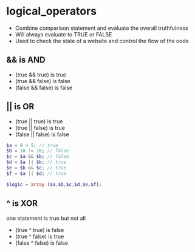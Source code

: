 # logical_operators

* Combine comparison statement and evaluate the overall truthfulness
* Will always evaluate to TRUE or FALSE
* Used to check the state of a website and control the flow of the code

## && is AND

* (true && true) is true
* (true && false) is false
* (false && false) is false

## || is OR

* (true || true) is true
* (true || false) is true
* (false || false) is false

```php
$a = 9 > 5; // true
$b = 10 != 10; // false 
$c = $a && $b; // false
$d = $a || $b; // true
$e = $b && $c; // true
$f = $a || $d; // true

$logic = array ($a,$b,$c,$d,$e,$f);
```

## ^ is XOR

one statement is true but not all

* (true ^ true) is false
* (true ^ false) is true
* (false ^ false) is false
